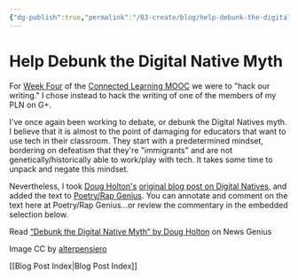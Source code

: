 ```yaml
---
{"dg-publish":true,"permalink":"/03-create/blog/help-debunk-the-digital-native-myth/","title":"Help Debunk the Digital Native Myth","tags":["annotation","digital-native","poetrygenius","rapgenius"]}
---
```


# Help Debunk the Digital Native Myth

For [Week Four](https://plus.google.com/u/0/communities/111619469354411254407/stream/241aa32a-99b5-42fc-bc7f-afabe88899d3) of the [Connected Learning MOOC](http://blog.nwp.org/clmooc/) we were to "hack our writing." I chose instead to hack the writing of one of the members of my PLN on G+.

I've once again been working to debate, or debunk the Digital Natives myth. I believe that it is almost to the point of damaging for educators that want to use tech in their classroom. They start with a predetermined mindset, bordering on defeatism that they're "immigrants" and are not genetically/historically able to work/play with tech. It takes some time to unpack and negate this mindset.

Nevertheless, I took [Doug Holton's](https://plus.google.com/+DougHolton/posts) [original blog post on Digital Natives](http://edtechdev.wordpress.com/2010-03-19/the-digital-natives-digital-immigrants-distinction-is-dead-or-at-least-dying/), and added the text to [Poetry/Rap Genius](http://poetry.rapgenius.com/). You can annotate and comment on the text here at Poetry/Rap Genius...or review the commentary in the embedded selection below.

Read [“Debunk the Digital Native Myth” by Doug Holton](http://news.rapgenius.com/Doug-holton-debunk-the-digital-native-myth-annotated) on News Genius

<script src="//news.rapgenius.com/songs/474015/embed.js?dark=1&amp;u=552947"></script>

Image CC by [alterpensiero](http://alterpensiero.altervista.org/attualita/5567/digital-divide-tra-digitale-terrestre-berlusconi-monti-e-telecom-italia/)

[[Blog Post Index\|Blog Post Index]]